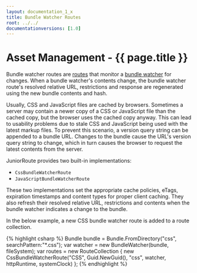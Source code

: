 ```yaml
---
layout: documentation_1_x
title: Bundle Watcher Routes
root: ../../
documentationversions: [1.0]
---
```

Asset Management - {{ page.title }}
=
Bundle watcher routes are [routes](routes.html) that monitor a [bundle watcher](bundle_watchers.html) for changes. When a bundle watcher's contents change, the bundle watcher route's resolved relative URL, restrictions and response are regenerated using the new bundle contents and hash.

Usually, CSS and JavaScript files are cached by browsers. Sometimes a server may contain a newer copy of a CSS or JavaScript file than the cached copy, but the browser uses the cached copy anyway. This can lead to usability problems due to stale CSS and JavaScript being used with the latest markup files. To prevent this scenario, a version query string can be appended to a bundle URL. Changes to the bundle cause the URL's version query string to change, which in turn causes the browser to request the latest contents from the server.

JuniorRoute provides two built-in implementations:
* ```CssBundleWatcherRoute```
* ```JavaScriptBundleWatcherRoute```

These two implementations set the appropriate cache policies, eTags, expiration timestamps and content types for proper client caching. They also refresh their resolved relative URL, restrictions and contents when the bundle watcher indicates a change to the bundle.

In the below example, a new CSS bundle watcher route is added to a route collection.

{% highlight csharp %}
Bundle bundle = Bundle.FromDirectory("css", searchPattern:"*.css");
var watcher = new BundleWatcher(bundle, fileSystem);
var routes = new RouteCollection
  {
    new CssBundleWatcherRoute("CSS", Guid.NewGuid(), "css", watcher, httpRuntime, systemClock)
  };
{% endhighlight %}